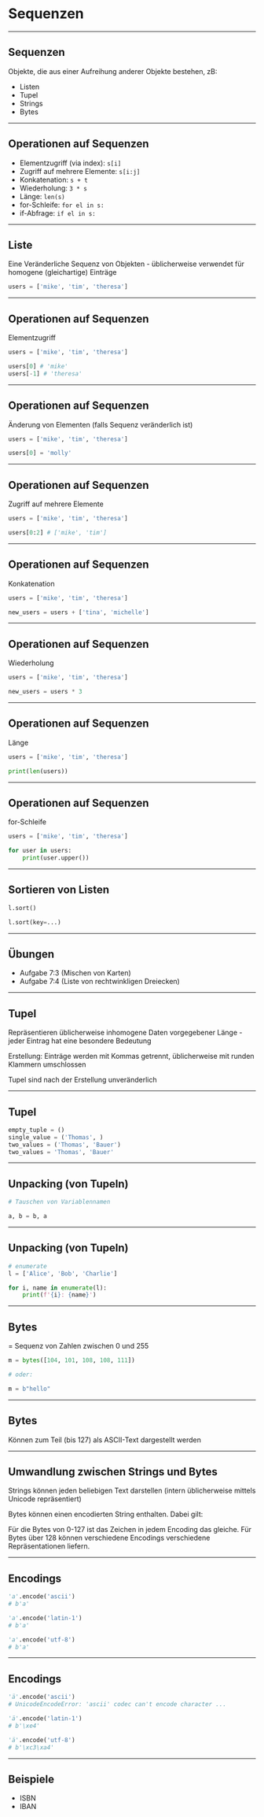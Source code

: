 # Sequenzen

---

## Sequenzen

Objekte, die aus einer Aufreihung anderer Objekte bestehen, zB:

- Listen
- Tupel
- Strings
- Bytes

---

## Operationen auf Sequenzen

- Elementzugriff (via index): `s[i]`
- Zugriff auf mehrere Elemente: `s[i:j]`
- Konkatenation: `s + t`
- Wiederholung: `3 * s`
- Länge: `len(s)`
- for-Schleife: `for el in s:`
- if-Abfrage: `if el in s:`

---

## Liste

Eine Veränderliche Sequenz von Objekten - üblicherweise verwendet für homogene (gleichartige) Einträge

```py
users = ['mike', 'tim', 'theresa']
```

---

## Operationen auf Sequenzen

Elementzugriff

```py
users = ['mike', 'tim', 'theresa']

users[0] # 'mike'
users[-1] # 'theresa'
```

---

## Operationen auf Sequenzen

Änderung von Elementen (falls Sequenz veränderlich ist)

```py
users = ['mike', 'tim', 'theresa']

users[0] = 'molly'
```

---

## Operationen auf Sequenzen

Zugriff auf mehrere Elemente

```py
users = ['mike', 'tim', 'theresa']

users[0:2] # ['mike', 'tim']
```

---

## Operationen auf Sequenzen

Konkatenation

```py
users = ['mike', 'tim', 'theresa']

new_users = users + ['tina', 'michelle']
```

---

## Operationen auf Sequenzen

Wiederholung

```py
users = ['mike', 'tim', 'theresa']

new_users = users * 3
```

---

## Operationen auf Sequenzen

Länge

```py
users = ['mike', 'tim', 'theresa']

print(len(users))
```

---

## Operationen auf Sequenzen

for-Schleife

```py
users = ['mike', 'tim', 'theresa']

for user in users:
    print(user.upper())
```

---

## Sortieren von Listen

```py
l.sort()
```

```py
l.sort(key=...)
```

---

## Übungen

- Aufgabe 7:3 (Mischen von Karten)
- Aufgabe 7:4 (Liste von rechtwinkligen Dreiecken)

---

## Tupel

Repräsentieren üblicherweise inhomogene Daten vorgegebener Länge - jeder Eintrag hat eine besondere Bedeutung

Erstellung: Einträge werden mit Kommas getrennt, üblicherweise mit runden Klammern umschlossen

Tupel sind nach der Erstellung unveränderlich

---

## Tupel

```py
empty_tuple = ()
single_value = ('Thomas', )
two_values = ('Thomas', 'Bauer')
two_values = 'Thomas', 'Bauer'
```

---

## Unpacking (von Tupeln)

```py
# Tauschen von Variablennamen

a, b = b, a
```

---

## Unpacking (von Tupeln)

```py
# enumerate
l = ['Alice', 'Bob', 'Charlie']

for i, name in enumerate(l):
    print(f'{i}: {name}')
```

---

## Bytes

= Sequenz von Zahlen zwischen 0 und 255

```py
m = bytes([104, 101, 108, 108, 111])

# oder:

m = b"hello"
```

---

## Bytes

Können zum Teil (bis 127) als ASCII-Text dargestellt werden

---

## Umwandlung zwischen Strings und Bytes

Strings können jeden beliebigen Text darstellen (intern üblicherweise mittels Unicode repräsentiert)

Bytes können einen encodierten String enthalten. Dabei gilt:

Für die Bytes von 0-127 ist das Zeichen in jedem Encoding das gleiche.
Für Bytes über 128 können verschiedene Encodings verschiedene Repräsentationen liefern.

---

## Encodings

```py
'a'.encode('ascii')
# b'a'

'a'.encode('latin-1')
# b'a'

'a'.encode('utf-8')
# b'a'
```

---

## Encodings

```py
'ä'.encode('ascii')
# UnicodeEncodeError: 'ascii' codec can't encode character ...

'ä'.encode('latin-1')
# b'\xe4'

'ä'.encode('utf-8')
# b'\xc3\xa4'
```

---

## Beispiele

- ISBN
- IBAN
